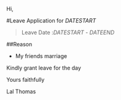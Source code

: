 Hi,

#Leave Application for $DATESTART$

> Leave Date :$DATESTART$ - $DATEEND$

##Reason

* My friends marriage

Kindly grant leave for the day

Yours faithfully

Lal Thomas


